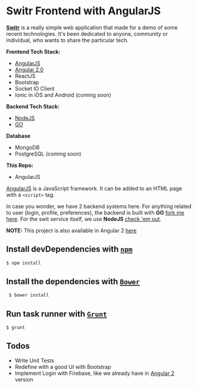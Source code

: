 # Switr Frontend with AngularJS

**[Switr](http://jlp.community/switr)** is a really simple web application that made for a demo of some recent technologies.
It's been dedicated to anyone, community or individual, who wants to share the particular tech.

**Frontend Tech Stack:**
* [AngularJS](https://github.com/sigit-prayoga/switr-web)
* [Angular 2.0](https://github.com/sigit-prayoga/switr-web-angular2)
* ReactJS
* Bootstrap
* Socket IO Client
* Ionic in iOS and Android (coming soon)

**Backend Tech Stack:**
* [NodeJS](https://github.com/sigit-prayoga/switr-backend)
* [GO](https://github.com/sigit-prayoga/switr-backend-go)

**Database**
* MongoDB
* PostgreSQL (coming soon)

**This Repo:**
* AngularJS

[AngularJS](https://angularjs.org/) is a JavaScript framework. It can be added to an HTML page with a `<script>` tag.

In case you wonder, we have 2 backend systems here. For anything related to user (login, profile, preferences), the backend is built with **GO** [fork me here](https://github.com/sigit-prayoga/switr-backend-go).
For the swit service itself, we use **NodeJS** [check 'em out](https://github.com/sigit-prayoga/switr-backend).

**NOTE:** This project is also available in Angular 2 [here](https://github.com/sigit-prayoga/switr-web-angular2)

## Install devDependencies with [`npm`](https://www.npmjs.com/)
```sh
$ npm install
```

## Install the dependencies with [`Bower`](https://bower.io/)
```sh
 $ bower install
 ```

## Run task runner with [`Grunt`](http://gruntjs.com/)
```sh
$ grunt
```

## **Todos**
- Write Unit Tests
- Redefine with a good UI with Bootstrap
- Implement Login with Firebase, like we already have in [Angular 2](https://github.com/sigit-prayoga/switr-web-angular2) version

[Backend]: <https://github.com/sigit-prayoga/switr-backend>